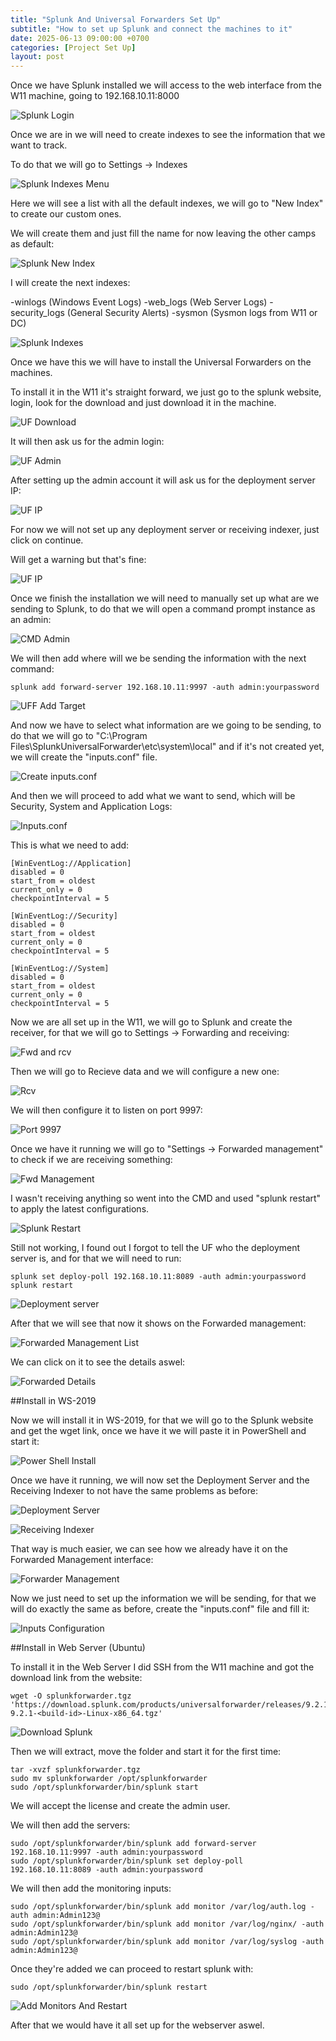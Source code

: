 ```yaml
---
title: "Splunk And Universal Forwarders Set Up"
subtitle: "How to set up Splunk and connect the machines to it"
date: 2025-06-13 09:00:00 +0700
categories: [Project Set Up]
layout: post
---
```


Once we have Splunk installed we will access to the web interface from the W11 machine, going to 192.168.10.11:8000

![Splunk Login](/assets/images/splunk_login.PNG)

Once we are in we will need to create indexes to see the information that we want to track.

To do that we will go to Settings -> Indexes

![Splunk Indexes Menu](/assets/images/indexes_menu.PNG)

Here we will see a list with all the default indexes, we will go to "New Index" to create our custom ones.

We will create them and just fill the name for now leaving the other camps as default:

![Splunk New Index](/assets/images/newindex.PNG)

I will create the next indexes:

 -winlogs (Windows Event Logs)
 -web_logs (Web Server Logs)
 -security_logs (General Security Alerts)
 -sysmon (Sysmon logs from W11 or DC)

![Splunk Indexes](/assets/images/indexes.PNG)

Once we have this we will have to install the Universal Forwarders on the machines.

To install it in the W11 it's straight forward, we just go to the splunk website, login, look for the download and just download it in the machine.

![UF Download](/assets/images/splunk_UF_W.PNG)

It will then ask us for the admin login:

![UF Admin](/assets/images/splunk_UF_W.PNG)

After setting up the admin account it will ask us for the deployment server IP:

![UF IP](/assets/images/UF_IP.PNG)

For now we will not set up any deployment server or receiving indexer, just click on continue.

Will get a warning but that's fine:

![UF IP](/assets/images/UF_warning.PNG)

Once we finish the installation we will need to manually set up what are we sending to Splunk, to do that we will open a command prompt instance as an admin:

![CMD Admin](/assets/images/CMD_admin.PNG)

We will then add where will we be sending the information with the next command:

```
splunk add forward-server 192.168.10.11:9997 -auth admin:yourpassword
```

![UFF Add Target](/assets/images/UF_add_target.PNG)

And now we have to select what information are we going to be sending, to do that we will go to "C:\Program Files\SplunkUniversalForwarder\etc\system\local" and if it's not created yet, we will create the "inputs.conf" file.

![Create inputs.conf](/assets/images/create_input.PNG)

And then we will proceed to add what we want to send, which will be Security, System and Application Logs:

![Inputs.conf](/assets/images/inputs_conf.PNG)

This is what we need to add:

```
[WinEventLog://Application]
disabled = 0
start_from = oldest
current_only = 0
checkpointInterval = 5

[WinEventLog://Security]
disabled = 0
start_from = oldest
current_only = 0
checkpointInterval = 5

[WinEventLog://System]
disabled = 0
start_from = oldest
current_only = 0
checkpointInterval = 5

```

Now we are all set up in the W11, we will go to Splunk and create the receiver, for that we will go to Settings -> Forwarding and receiving:

![Fwd and rcv](/assets/images/fwd_rcv_menu.PNG)

Then we will go to Recieve data and we will configure a new one:

![Rcv](/assets/images/rcv_data.PNG)

We will then configure it to listen on port 9997:

![Port 9997](/assets/images/port9996.PNG)

Once we have it running we will go to "Settings -> Forwarded management" to check if we are receiving something:

![Fwd Management](/assets/images/fwd_management.PNG)

I wasn't receiving anything so went into the CMD and used "splunk restart" to apply the latest configurations.

![Splunk Restart](/assets/images/splunk_restart.PNG)

Still not working, I found out I forgot to tell the UF who the deployment server is, and for that we will need to run:

```
splunk set deploy-poll 192.168.10.11:8089 -auth admin:yourpassword
splunk restart
```

![Deployment server](/assets/images/set_deploy_poll.PNG)

After that we will see that now it shows on the Forwarded management:

![Forwarded Management List](/assets/images/fwd_management_2.PNG)

We can click on it to see the details aswel:

![Forwarded Details](/assets/images/forwarder_details.PNG)


##Install in WS-2019

Now we will install it in WS-2019, for that we will go to the Splunk website and get the wget link, once we have it we will paste it in PowerShell and start it:

![Power Shell Install](/assets/images/install_ws.PNG)

Once we have it running, we will now set the Deployment Server and the Receiving Indexer to not have the same problems as before:

![Deployment Server](/assets/images/dplyment_srv.PNG)

![Receiving Indexer](/assets/images/rcving_indxr.PNG)

That way is much easier, we can see how we already have it on the Forwarded Management interface:

![Forwarder Management](/assets/images/frwrd_mngment.PNG)

Now we just need to set up the information we will be sending, for that we will do exactly the same as before, create the "inputs.conf" file and fill it:

![Inputs Configuration](/assets/images/inputs_conf_ws.PNG)


##Install in Web Server (Ubuntu)

To install it in the Web Server I did SSH from the W11 machine and got the download link from the website:

```
wget -O splunkforwarder.tgz 'https://download.splunk.com/products/universalforwarder/releases/9.2.1/linux/splunkforwarder-9.2.1-<build-id>-Linux-x86_64.tgz'
```

![Download Splunk](/assets/images/download_splunk.PNG)

Then we will extract, move the folder and start it for the first time:

```
tar -xvzf splunkforwarder.tgz
sudo mv splunkforwarder /opt/splunkforwarder
sudo /opt/splunkforwarder/bin/splunk start
```

We will accept the license and create the admin user.

We will then add the servers:

```
sudo /opt/splunkforwarder/bin/splunk add forward-server 192.168.10.11:9997 -auth admin:yourpassword
sudo /opt/splunkforwarder/bin/splunk set deploy-poll 192.168.10.11:8089 -auth admin:yourpassword
```

We will then add the monitoring inputs:

```
sudo /opt/splunkforwarder/bin/splunk add monitor /var/log/auth.log -auth admin:Admin123@
sudo /opt/splunkforwarder/bin/splunk add monitor /var/log/nginx/ -auth admin:Admin123@
sudo /opt/splunkforwarder/bin/splunk add monitor /var/log/syslog -auth admin:Admin123@
```

Once they're added we can proceed to restart splunk with:

```
sudo /opt/splunkforwarder/bin/splunk restart
```

![Add Monitors And Restart](/assets/images/add-monitors.PNG)

After that we would have it all set up for the webserver aswel.